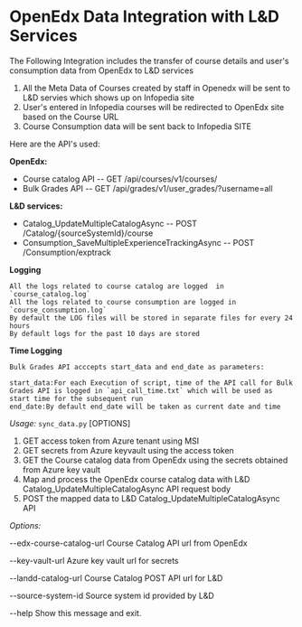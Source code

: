 # OpenEdx Data Integration with L&D Services

The Following Integration includes the transfer of course details and user's consumption data from OpenEdx to L&D services
1. All the Meta Data of Courses created by staff in Openedx will be sent to L&D servies which shows up on Infopedia site
2. User's entered in Infopedia courses will be redirected to OpenEdx site based on the Course URL
3. Course Consumption data will be sent back to Infopedia SITE

Here are the API's used:

**OpenEdx:**

  - Course catalog API         -- GET /api/courses/v1/courses/
  - Bulk Grades API           -- GET /api/grades/v1/user_grades/?username=all



**L&D services:**

  - Catalog_UpdateMultipleCatalogAsync                -- POST /Catalog/{sourceSystemId}/course
  - Consumption_SaveMultipleExperienceTrackingAsync   -- POST /Consumption/exptrack




**Logging**


    All the logs related to course catalog are logged  in `course_catalog.log`
	All the logs related to course consumption are logged in `course_consumption.log`
	By default the LOG files will be stored in separate files for every 24 hours
	By default logs for the past 10 days are stored




**Time Logging**



    Bulk Grades API acccepts start_data and end_date as parameters:

	start_data:For each Execution of script, time of the API call for Bulk Grades API is logged in `api_call_time.txt` which will be used as start time for the subsequent run
    end_date:By default end_date will be taken as current date and time






*Usage:* `sync_data.py` [OPTIONS]

  1. GET access token from Azure tenant using MSI
  2. GET secrets from Azure keyvault using the access token
  3. GET the Course catalog data from OpenEdx using the secrets obtained from Azure key vault
  4. Map and process the OpenEdx course catalog data with L&D Catalog_UpdateMultipleCatalogAsync API request body
  5. POST the mapped data to L&D Catalog_UpdateMultipleCatalogAsync API

*Options:*

  --edx-course-catalog-url       Course Catalog API url from OpenEdx

  --key-vault-url                Azure key vault url for secrets

  --landd-catalog-url            Course Catalog POST API url for L&D

  --source-system-id             Source system id provided by L&D

  --help                          Show this message and exit.
